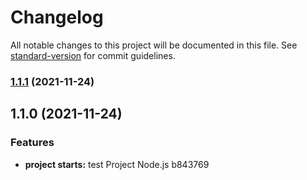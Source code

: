 # Changelog

All notable changes to this project will be documented in this file. See [standard-version](https://github.com/conventional-changelog/standard-version) for commit guidelines.

### [1.1.1](///compare/v1.1.0...v1.1.1) (2021-11-24)

## 1.1.0 (2021-11-24)


### Features

* **project starts:** test Project Node.js b843769
